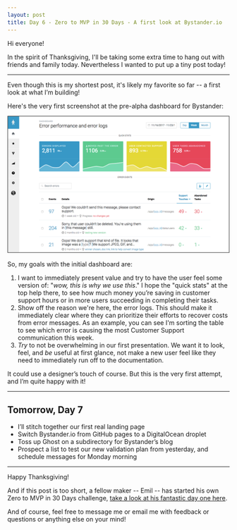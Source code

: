 ```yaml
---
layout: post
title: Day 6 - Zero to MVP in 30 Days - A first look at Bystander.io
---
```


<div class="intro">
  Hi everyone!

  In the spirit of Thanksgiving, I'll be taking some extra time to hang out with friends and family today. Nevertheless I wanted to put up a tiny post today!
</div>


------

Even though this is my shortest post, it's likely my favorite so far -- a first look at what I’m building!

Here's the very first screenshot at the pre-alpha dashboard for Bystander:

![](/static/images/day6_blog_bystander_pre-apha-screenshot.png)

So, my goals with the initial dashboard are:

1. I want to immediately present value and try to have the user feel some version of: "_wow, this is why we use this_." I hope the "quick stats" at the top help there, to see how much money you’re saving in customer support hours or in more users succeeding in completing their tasks.
2. Show off the reason we're here, the error logs. This should make it immediately clear where they can prioritize their efforts to recover costs from error messages. As an example, you can see I'm sorting the table to see which error is causing the most Customer Support communication this week.
3. _Try_ to not be overwhelming in our first presentation. We want it to look, feel, and _be_ useful at first glance, not make a new user feel like they need to immediately run off to the documentation.

It could use a designer’s touch of course. But this is the very first attempt, and I’m quite happy with it!

-----------

## Tomorrow, Day 7

-  I’ll stitch together our first real landing page
-  Switch Bystander.io from GitHub pages to a DigitalOcean droplet
-  Toss up Ghost on a subdirectory for Bystander’s blog
-  Prospect a list to test our new validation plan from yesterday, and schedule messages for Monday morning

-----------

Happy Thanksgiving!

And if this post is too short, a fellow maker -- Emil -- has started his own Zero to MVP in 30 Days challenge, [take a look at his fantastic day one here](https://medium.com/@EmilBruckner/day-1-zero-to-mvp-in-30-days-idea-plan-69db96f62b3f).

And of course, feel free to message me or email me with feedback or questions or anything else on your mind!

